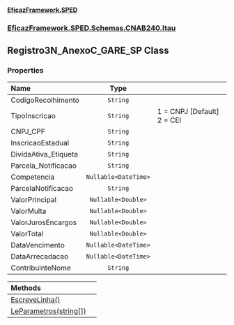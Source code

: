 #### [EficazFramework.SPED](EficazFrameworkSPED.md 'EficazFramework SPED')
### [EficazFramework.SPED.Schemas.CNAB240.Itau](EficazFramework.SPED.Schemas.CNAB240.Itau.md 'EficazFramework.SPED.Schemas.CNAB240.Itau')

## Registro3N_AnexoC_GARE_SP Class
### Properties

| Name | Type | |
| :--- | :---: | :--- |
| CodigoRecolhimento | `String` |  |
| TipoInscricao | `String` | 1 = CNPJ [Default]            2 = CEI |
| CNPJ_CPF | `String` |  |
| InscricaoEstadual | `String` |  |
| DividaAtiva_Etiqueta | `String` |  |
| Parcela_Notificacao | `String` |  |
| Competencia | `Nullable<DateTime>` |  |
| ParcelaNotificacao | `String` |  |
| ValorPrincipal | `Nullable<Double>` |  |
| ValorMulta | `Nullable<Double>` |  |
| ValorJurosEncargos | `Nullable<Double>` |  |
| ValorTotal | `Nullable<Double>` |  |
| DataVencimento | `Nullable<DateTime>` |  |
| DataArrecadacao | `Nullable<DateTime>` |  |
| ContribuinteNome | `String` |  |

| Methods | |
| :--- | :--- |
| [EscreveLinha()](EficazFramework.SPED.Schemas.CNAB240.Itau/Registro3N_AnexoC_GARE_SP/EscreveLinha().md 'EficazFramework.SPED.Schemas.CNAB240.Itau.Registro3N_AnexoC_GARE_SP.EscreveLinha()') | |
| [LeParametros(string[])](EficazFramework.SPED.Schemas.CNAB240.Itau/Registro3N_AnexoC_GARE_SP/LeParametros(string[]).md 'EficazFramework.SPED.Schemas.CNAB240.Itau.Registro3N_AnexoC_GARE_SP.LeParametros(string[])') | |
